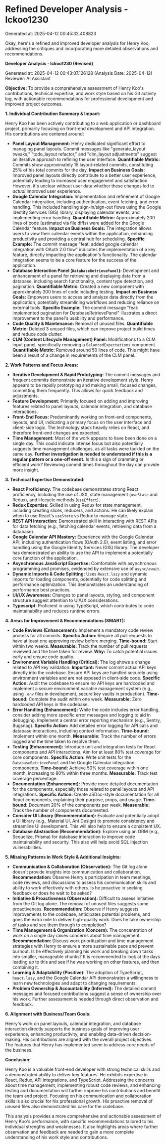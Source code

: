 # Refined Developer Analysis - lckoo1230
Generated at: 2025-04-12 00:45:32.408823

Okay, here's a refined and improved developer analysis for Henry Koo, addressing the critiques and incorporating more detailed observations and recommendations.

**Developer Analysis - lckoo1230 (Revised)**

Generated at: 2025-04-12 00:43:07.126128 (Analysis Date: 2025-04-12)
Reviewer: AI Assistant

**Objective:** To provide a comprehensive assessment of Henry Koo's contributions, technical expertise, and work style based on his Git activity log, with actionable recommendations for professional development and improved project outcomes.

**1. Individual Contribution Summary & Impact:**

Henry Koo has been actively contributing to a web application or dashboard project, primarily focusing on front-end development and API integration.  His contributions are centered around:

*   **Panel Layout Management:** Henry dedicated significant effort to managing panel layouts. Commit messages like "generate_layout tweaks," "todo_layout refactor," and "clm_layout adjustments" suggest an iterative approach to refining the user interface.  **Quantifiable Metric:** Commits show approximately 15 layout-related commits, constituting 25% of his total commits for the day. **Impact on Business Goals:** Improved panel layouts directly contribute to a better user experience, potentially leading to increased user engagement and satisfaction.  However, it's unclear without user data whether these changes led to *actual* improved user experience.
*   **Google Calendar Integration:** Implementation and refinement of Google Calendar integration, including authentication, event fetching, and error handling. This included handling sign-in/sign-out flows using the Google Identity Services (GIS) library, displaying calendar events, and implementing error handling. **Quantifiable Metric:** Approximately 200 lines of code (estimated via file diffs) were added for the Google Calendar feature. **Impact on Business Goals:** The integration allows users to view their calendar events within the application, enhancing productivity and providing a central hub for scheduling. **Specific Example:**  The commit message "feat: added google calendar integration with OAuth 2.0 flow" indicates the implementation of a key feature, directly impacting the application's functionality. The calendar integration seems to be a core feature for the success of the application.
*   **Database Interaction Panel (`DatabaseRetrievePanel`):** Development and enhancement of a panel for retrieving and displaying data from a database, including search functionality, content type detection, and pagination. **Quantifiable Metric:** Created a new component with approximately 300 lines of code including testing. **Impact on Business Goals:** Empowers users to access and analyze data directly from the application, potentially streamlining workflows and reducing reliance on external tools. **Specific Example:** The commit message "feat: implemented pagination for DatabaseRetrievePanel" illustrates a direct improvement to the panel's usability and performance.
*   **Code Quality & Maintenance:** Removal of unused files. **Quantifiable Metric:** Deleted 3 unused files, which can improve project build times and reduce code clutter.
*   **CLM (Content Lifecycle Management) Panel:** Modifications to a CLM input panel, specifically removing a `BalancedExpectations` component. **Quantifiable Metric:** Removed around 50 lines of code. This might have been a result of a change in requirements of the CLM panel.

**2. Work Patterns and Focus Areas:**

*   **Iterative Development & Rapid Prototyping:** The commit messages and frequent commits demonstrate an iterative development style. Henry appears to be rapidly prototyping and making small, focused changes, committing them frequently. This allows for quick feedback and adjustments.
*   **Feature Development:** Primarily focused on adding and improving features related to panel layouts, calendar integration, and database interactions.
*   **Front-End Focus:** Predominantly working on front-end components, layouts, and UI, indicating a primary focus on the user interface and client-side logic. The technology stack heavily relies on React, and therefore front-end changes are expected.
*   **Time Management:** Most of the work appears to have been done on a single day. This could indicate intense focus but also potentially suggests time management challenges, as all tasks were tackled on the same day. **Further investigation is needed to understand if this is a regular pattern or a one-off event.**  Is this a sign of cramming or efficient work?  Reviewing commit times throughout the day can provide more insight.

**3. Technical Expertise Demonstrated:**

*   **React Proficiency:** The codebase demonstrates strong React proficiency, including the use of JSX, state management (`useState` and Redux), and lifecycle methods (`useEffect`).
*   **Redux Expertise:** Skilled in using Redux for state management, including creating slices, reducers, and actions. He can likely explain when to use React's `useState` vs Redux to manage state.
*   **REST API Interaction:** Demonstrated skill in interacting with REST APIs for data fetching (e.g., fetching calendar events, retrieving data from a database).
*   **Google Calendar API Mastery:** Experience with the Google Calendar API, including authentication flows (OAuth 2.0), event listing, and error handling using the Google Identity Services (GIS) library. The developer has demonstrated an ability to use the API to implement a potentially core function of the application.
*   **Asynchronous JavaScript Expertise:** Comfortable with asynchronous programming and promises, evidenced by extensive use of `async/await`.
*   **Dynamic Imports & Code Splitting:** Uses `React.lazy` and dynamic imports for loading components, potentially for code splitting and performance optimization. This demonstrates an understanding of performance best practices.
*   **UI/UX Awareness:** Changes to panel layouts, styling, and component structure suggest attention to UI/UX considerations.
*   **Typescript**:  Proficient in using TypeScript, which contributes to code maintainability and reduces runtime errors.

**4. Areas for Improvement & Recommendations (SMART):**

*   **Code Reviews (Enhancement):** Implement a mandatory code review process for all commits. **Specific Action:**  Require all pull requests to have at least one approving review before merging. **Time-bound:** Start within two weeks. **Measurable:** Track the number of pull requests reviewed and the time taken for review.  **Why:** To catch potential issues early and ensure code quality.
*   **Environment Variable Handling (Critical):**  The log shows a change related to API key validation. **Important:** Never commit actual API keys directly into the codebase. Ensure API keys are handled securely using environment variables and are not exposed in client-side code.  **Specific Action:**  Audit the codebase to ensure no API keys are hardcoded and implement a secure environment variable management system (e.g., using `.env` files in development, secure key vaults in production). **Time-bound:**  Complete the audit within one week. **Measurable:**  Zero hardcoded API keys in the codebase.
*   **Error Handling (Enhancement):** While the code includes error handling, consider adding more specific error messages and logging to aid in debugging. Implement a central error reporting mechanism (e.g., Sentry, Bugsnag). **Specific Action:**  Add detailed error logging for API calls and database interactions, including context information. **Time-bound:** Implement within one month. **Measurable:** Track the number of errors logged and the time taken to resolve them.
*   **Testing (Enhancement):** Introduce unit and integration tests for React components and API interactions. Aim for at least 80% test coverage for core components. **Specific Action:** Write unit tests for the `DatabaseRetrievePanel` and the Google Calendar integration components. **Time-bound:**  Achieve 50% test coverage within one month, increasing to 80% within three months. **Measurable:** Track test coverage percentage.
*   **Documentation (Enhancement):**  Provide more detailed documentation for the components, especially those related to panel layouts and API integrations. **Specific Action:**  Create JSDoc-style documentation for all React components, explaining their purpose, props, and usage. **Time-bound:** Document 20% of the components per week. **Measurable:** Track the number of components documented.
*   **Consider UI Library (Recommendation):** Evaluate and potentially adopt a UI library (e.g., Material UI, Ant Design) to promote consistency and streamline UI development. This will also help to ensure a consistent UX.
*   **Database Abstraction (Recommendation):** Explore using an ORM (e.g., Sequelize, Prisma) for database interaction to improve code maintainability and security. This also will help avoid SQL injection vulnerabilities.

**5. Missing Patterns in Work Style & Additional Insights:**

*   **Communication & Collaboration (Observation):**  The Git log alone doesn't provide insights into communication and collaboration. **Recommendation:** Observe Henry's participation in team meetings, code reviews, and discussions to assess his communication skills and ability to work effectively with others.  Is he proactive in seeking feedback or does he wait to be asked?
*   **Initiative & Proactiveness (Observation):** Difficult to assess initiative from the Git log alone.  The removal of unused files suggests some proactiveness. **Recommendation:** Observe if Henry suggests improvements to the codebase, anticipates potential problems, and goes the extra mile to deliver high-quality work.  Does he take ownership of tasks and see them through to completion?
*   **Time Management & Organization (Concern):**  The concentration of work on a single day raises concerns about time management. **Recommendation:** Discuss work prioritization and time management strategies with Henry to ensure a more sustainable pace and prevent burnout.  Is he effectively planning his work and breaking down tasks into smaller, manageable chunks? It is recommended to look at the days leading up to this and see if he was working on other features, and then combining it.
*   **Learning & Adaptability (Positive):** The adoption of TypeScript, `React.lazy`, and the Google Calendar API demonstrates a willingness to learn new technologies and adapt to changing requirements.
*   **Problem Ownership & Accountability (Inferred):** The detailed commit messages and focused contributions suggest a sense of ownership over his work. Further assessment is needed through direct observation and feedback.

**6. Alignment with Business/Team Goals:**

Henry's work on panel layouts, calendar integration, and database interaction directly supports the business goals of improving user experience, enhancing productivity, and enabling data-driven decision-making. His contributions are aligned with the overall project objectives. The features that Henry has implemented seem to address core needs of the business.

**Conclusion:**

Henry Koo is a valuable front-end developer with strong technical skills and a demonstrated ability to deliver key features. He exhibits expertise in React, Redux, API integrations, and TypeScript. Addressing the concerns about time management, implementing robust code reviews, and enhancing testing and documentation will further improve his contributions and benefit the team and project.  Focusing on his communication and collaboration skills is also crucial for his professional growth. His proactive removal of unused files also demonstrated his care for the codebase.

This analysis provides a more comprehensive and actionable assessment of Henry Koo's performance, with specific recommendations tailored to his individual strengths and weaknesses. It also highlights areas where further observation and feedback are needed to gain a more complete understanding of his work style and contributions.
